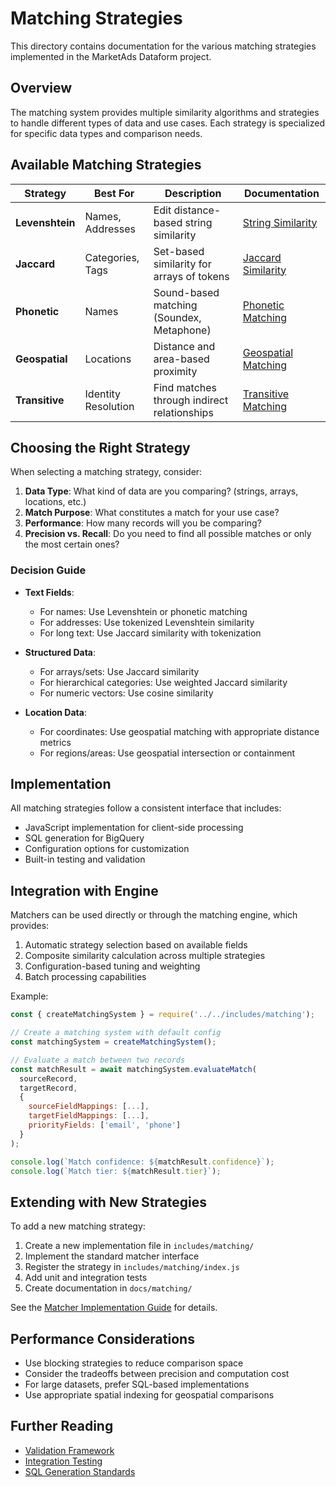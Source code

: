 # Matching Strategies

This directory contains documentation for the various matching strategies implemented in the MarketAds Dataform project.

## Overview

The matching system provides multiple similarity algorithms and strategies to handle different types of data and use cases. Each strategy is specialized for specific data types and comparison needs.

## Available Matching Strategies

| Strategy | Best For | Description | Documentation |
|----------|----------|-------------|--------------|
| **Levenshtein** | Names, Addresses | Edit distance-based string similarity | [String Similarity](./STRING_SIMILARITY.md) |
| **Jaccard** | Categories, Tags | Set-based similarity for arrays of tokens | [Jaccard Similarity](./JACCARD_SIMILARITY.md) |
| **Phonetic** | Names | Sound-based matching (Soundex, Metaphone) | [Phonetic Matching](./PHONETIC_MATCHING.md) |
| **Geospatial** | Locations | Distance and area-based proximity | [Geospatial Matching](./GEOSPATIAL_MATCHING.md) |
| **Transitive** | Identity Resolution | Find matches through indirect relationships | [Transitive Matching](./TRANSITIVE_MATCHING.md) |

## Choosing the Right Strategy

When selecting a matching strategy, consider:

1. **Data Type**: What kind of data are you comparing? (strings, arrays, locations, etc.)
2. **Match Purpose**: What constitutes a match for your use case?
3. **Performance**: How many records will you be comparing?
4. **Precision vs. Recall**: Do you need to find all possible matches or only the most certain ones?

### Decision Guide

- **Text Fields**:
  - For names: Use Levenshtein or phonetic matching
  - For addresses: Use tokenized Levenshtein similarity
  - For long text: Use Jaccard similarity with tokenization

- **Structured Data**:
  - For arrays/sets: Use Jaccard similarity
  - For hierarchical categories: Use weighted Jaccard similarity
  - For numeric vectors: Use cosine similarity

- **Location Data**:
  - For coordinates: Use geospatial matching with appropriate distance metrics
  - For regions/areas: Use geospatial intersection or containment

## Implementation

All matching strategies follow a consistent interface that includes:

- JavaScript implementation for client-side processing
- SQL generation for BigQuery
- Configuration options for customization
- Built-in testing and validation

## Integration with Engine

Matchers can be used directly or through the matching engine, which provides:

1. Automatic strategy selection based on available fields
2. Composite similarity calculation across multiple strategies
3. Configuration-based tuning and weighting
4. Batch processing capabilities

Example:

```javascript
const { createMatchingSystem } = require('../../includes/matching');

// Create a matching system with default config
const matchingSystem = createMatchingSystem();

// Evaluate a match between two records
const matchResult = await matchingSystem.evaluateMatch(
  sourceRecord, 
  targetRecord, 
  {
    sourceFieldMappings: [...],
    targetFieldMappings: [...],
    priorityFields: ['email', 'phone']
  }
);

console.log(`Match confidence: ${matchResult.confidence}`);
console.log(`Match tier: ${matchResult.tier}`);
```

## Extending with New Strategies

To add a new matching strategy:

1. Create a new implementation file in `includes/matching/`
2. Implement the standard matcher interface
3. Register the strategy in `includes/matching/index.js`
4. Add unit and integration tests
5. Create documentation in `docs/matching/`

See the [Matcher Implementation Guide](./IMPLEMENTATION_GUIDE.md) for details.

## Performance Considerations

- Use blocking strategies to reduce comparison space
- Consider the tradeoffs between precision and computation cost
- For large datasets, prefer SQL-based implementations
- Use appropriate spatial indexing for geospatial comparisons

## Further Reading

- [Validation Framework](../VALIDATION_FRAMEWORK.md)
- [Integration Testing](../INTEGRATION_TESTING.md)
- [SQL Generation Standards](../SQL_GENERATION_STANDARDS.md)